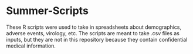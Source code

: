 # Summer-Scripts
These R scripts were used to take in spreadsheets about demographics, adverse events, virology, etc.
The scripts are meant to take .csv files as inputs, but they are not in this repository because they
contain confidential medical information. 
